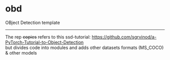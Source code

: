 # obd
OBject Detection template 
___
The rep ~~copies~~ refers to this ssd-tutorial: https://github.com/sgrvinod/a-PyTorch-Tutorial-to-Object-Detection <br>
but divides code into modules and adds other datasets formats (MS_COCO) & other models